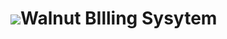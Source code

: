 <h1><img src="https://user-images.githubusercontent.com/88069082/190952661-661e04b9-47d5-4a7e-95a4-e42965cbc647.jpg"/>Walnut BIlling Sysytem</h1>